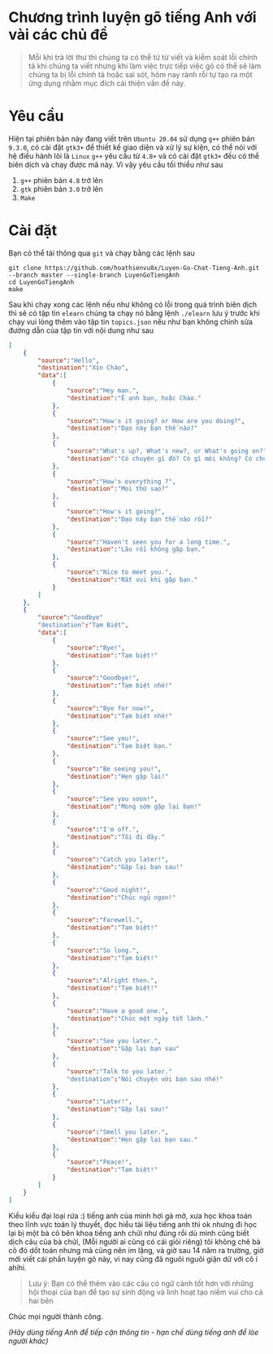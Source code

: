 # Chương trình luyện gõ tiếng Anh với vài các chủ đề

> Mỗi khi trả lời thư thì chúng ta có thể từ từ viết và
kiểm soát lỗi chính tả khi chúng ta viết nhưng khi làm việc
trực tiếp việc gõ có thể sẽ làm chúng ta bị lỗi chính tả
hoặc sai sót, hôm nay rảnh rỗi tự tạo ra một ứng dụng nhằm
mục đích cải thiện vấn đề này.

# Yêu cầu

Hiện tại phiên bản này đang viết trên `Ubuntu 20.04` sử dụng
`g++` phiên bản `9.3.0`, có cài đặt `gtk3+` để thiết kế giao
diện và xử lý sự kiện, có thể nói với hệ điều hành lõi là `Linux`
`g++` yêu cầu từ `4.8+` và có cài đặt `gtk3+` đều có thể biên dịch
và chạy được mã này. Vì vậy yêu cầu tối thiểu như sau

1. `g++` phiên bản `4.8` trở lên
2. `gtk` phiên bản `3.0` trở lên
3. `Make`

# Cài đặt

Bạn có thể tải thông qua `git` và chạy bằng các lệnh sau

```
git clone https://github.com/hoathienvu8x/Luyen-Go-Chat-Tieng-Anh.git --branch master --single-branch LuyenGoTiengAnh
cd LuyenGoTiengAnh
make
```

Sau khi chạy xong các lệnh nếu như không có lỗi trong quá trình biên dịch thì
sẽ có tập tin `elearn` chúng ta chạy nó bằng lệnh `./elearn` lưu ý trước khi chạy
vui lòng thêm vào tập tin `topics.json` nếu như bạn không chỉnh sửa đường dẫn
của tập tin với nội dung như sau

```JSON
[
    {
        "source":"Hello",
        "destination":"Xin Chào",
        "data":[
            {
                "source":"Hey man.",
                "destination":"Ê anh bạn, hoặc Chào."
            },
            {
                "source":"How's it going? or How are you doing?",
                "destination":"Dạo này bạn thế nào?"
            },
            {
                "source":"What's up?, What's new?, or What's going on?",
                "destination":"Có chuyện gì đó? Có gì mới không? Có chuyện gì vậy ạ?"
            },
            {
                "source":"How's everything ?",
                "destination":"Mọi thứ sao?"
            },
            {
                "source":"How's it going?",
                "destination":"Dạo này bạn thế nào rồi?"
            },
            {
                "source":"Haven't seen you for a long time.",
                "destination":"Lâu rồi không gặp bạn."
            },
            {
                "source":"Nice to meet you.",
                "destination":"Rất vui khi gặp bạn."
            }
        ]
    },
    {
        "source":"Goodbye"
        "destination":"Tạm Biệt",
        "data":[
            {
                "source":"Bye!",
                "destination":"Tạm biệt!"
            },
            {
                "source":"Goodbye!",
                "destination":"Tạm biệt nhé!"
            },
            {
                "source":"Bye for now!",
                "destination":"Tạm biệt nhé!"
            },
            {
                "source":"See you!",
                "destination":"Tạm biệt bạn."
            },
            {
                "source":"Be seeing you!",
                "destination":"Hẹn gặp lại!"
            },
            {
                "source":"See you soon!",
                "destination":"Mong sớm gặp lại bạn!"
            },
            {
                "source":"I'm off.",
                "destination":"Tôi đi đây."
            },
            {
                "source":"Catch you later!",
                "destination":"Gặp lại bạn sau!"
            },
            {
                "source":"Good night!",
                "destination":"Chúc ngủ ngon!"
            },
            {
                "source":"Farewell.",
                "destination":"Tạm biệt!"
            },
            {
                "source":"So long.",
                "destination":"Tạm biệt!"
            },
            {
                "source":"Alright then.",
                "destination":"Tạm biệt!"
            },
            {
                "source":"Have a good one.",
                "destination":"Chúc một ngày tốt lành."
            },
            {
                "source":"See you later.",
                "destination":"Gặp lại bạn sau"
            },
            {
                "source":"Talk to you later."
                "destination":"Nói chuyện với bạn sau nhé!"
            },
            {
                "source":"Later!",
                "destination":"Gặp lại sau!"
            },
            {
                "source":"Smell you later.",
                "destination":"Hẹn gặp lại bạn sau."
            },
            {
                "source":"Peace!",
                "destination":"Tạm biệt!"
            }
        ]
    }
]
```

Kiểu kiểu đại loại rứa :) tiếng anh của mình hơi gà mờ, xưa học khoa toán
theo lĩnh vực toán lý thuyết, đọc hiểu tài liệu tiếng anh thì ok nhưng đi học
lại bị một bà cô bên khoa tiếng anh chửi như đúng rồi dù mình cũng biết dịch
câu của bà chửi, (Mỗi người ai cũng có cái giỏi riêng) tôi không chê bà cô đó
dốt toán nhưng mà cũng nên im lặng, và giờ sau 14 năm ra trường, giờ mới viết
cái phần luyện gõ này, vì nay cũng đã nguôi nguôi giận dữ với cô í ahihi.

> Lưu ý: Bạn có thể thêm vào các câu có ngữ cảnh tốt hơn với những hội thoại
của bạn để tạo sự sinh động và linh hoạt tạo niềm vui cho cả hai bên

Chúc mọi người thành công.

_(Hãy dùng tiếng Anh để tiếp cận thông tin - hạn chế dùng tiếng anh để lòe người khác)_
